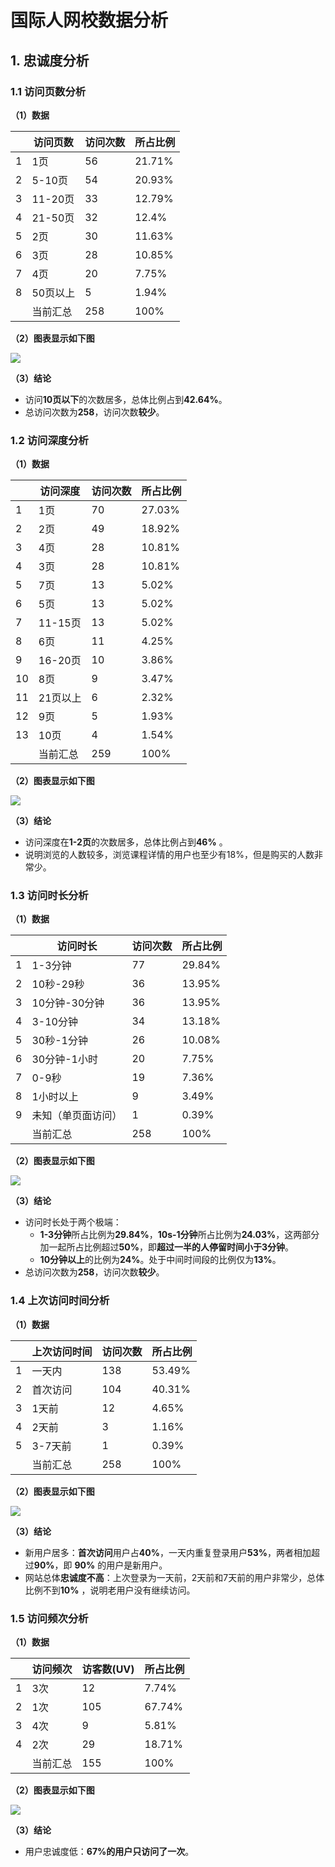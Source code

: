 # 国际人网校数据分析 #

## 1. 忠诚度分析 #

### 1.1 访问页数分析

**（1）数据**  

|   | 访问页数  | 访问次数 | 所占比例 |
|---|-----------|----------|----------|
| 1 | 1页       | 56       | 21.71%   |
| 2 | 5-10页    | 54       | 20.93%   |
| 3 | 11-20页   | 33       | 12.79%   |
| 4 | 21-50页   | 32       | 12.4%    |
| 5 | 2页       | 30       | 11.63%   |
| 6 | 3页       | 28       | 10.85%   |
| 7 | 4页       | 20       | 7.75%    |
| 8 | 50页以上  | 5        | 1.94%    |
|   | 当前汇总  | 258      | 100%     |


**（2）图表显示如下图**   

![](http://img.hb.aicdn.com/df45a4a282cf062fc503e0f7c87dd837f67e83fe255a-KpZvnk_fw658)

**（3）结论**  
* 访问**10页以下**的次数居多，总体比例占到**42.64%**。
* 总访问次数为**258**，访问次数**较少**。

### 1.2 访问深度分析
**（1）数据**  

 |    | 访问深度  | 访问次数 | 所占比例 |
 |----|-----------|----------|----------|
 | 1  | 1页       | 70       | 27.03%   |
 | 2  | 2页       | 49       | 18.92%   |
 | 3  | 4页       | 28       | 10.81%   |
 | 4  | 3页       | 28       | 10.81%   |
 | 5  | 7页       | 13       | 5.02%    |
 | 6  | 5页       | 13       | 5.02%    |
 | 7  | 11-15页   | 13       | 5.02%    |
 | 8  | 6页       | 11       | 4.25%    |
 | 9  | 16-20页   | 10       | 3.86%    |
 | 10 | 8页       | 9        | 3.47%    |
 | 11 | 21页以上  | 6        | 2.32%    |
 | 12 | 9页       | 5        | 1.93%    |
 | 13 | 10页      | 4        | 1.54%    |
 |    | 当前汇总  | 259      | 100%     |

**（2）图表显示如下图**   

![](http://img.hb.aicdn.com/c03b2717f2d4cffd87488b06a4efeb6788d20241208f-ZpH2mv_fw658)

**（3）结论**  
* 访问深度在**1-2页**的次数居多，总体比例占到**46%** 。
* 说明浏览的人数较多，浏览课程详情的用户也至少有18%，但是购买的人数非常少。

### 1.3 访问时长分析

**（1）数据**  

|   | 访问时长           | 访问次数 | 所占比例 |
|---|--------------------|----------|----------|
| 1 | 1-3分钟            | 77       | 29.84%   |
| 2 | 10秒-29秒          | 36       | 13.95%   |
| 3 | 10分钟-30分钟      | 36       | 13.95%   |
| 4 | 3-10分钟           | 34       | 13.18%   |
| 5 | 30秒-1分钟         | 26       | 10.08%   |
| 6 | 30分钟-1小时       | 20       | 7.75%    |
| 7 | 0-9秒              | 19       | 7.36%    |
| 8 | 1小时以上          | 9        | 3.49%    |
| 9 | 未知（单页面访问） | 1        | 0.39%    |
|   | 当前汇总           | 258      | 100%     |


**（2）图表显示如下图**   

![](http://img.hb.aicdn.com/86df9d1bcb2e001d662f407b34a75464b66fc1bc2864-gLNDeE_fw658)

**（3）结论**  
* 访问时长处于两个极端：  
    * **1-3分钟**所占比例为**29.84%**，**10s-1分钟**所占比例为**24.03%**，这两部分加一起所占比例超过**50%**，即**超过一半的人停留时间小于3分钟**。  
    * **10分钟以上**的比例为**24%**。处于中间时间段的比例仅为**13%**。
* 总访问次数为**258**，访问次数**较少**。


### 1.4 上次访问时间分析

**（1）数据** 

|   | 上次访问时间   | 访问次数 | 所占比例 |
|---|----------------|----------|----------|
| 1 | 一天内         | 138      | 53.49%   |
| 2 | 首次访问       | 104      | 40.31%   |
| 3 | 1天前          | 12       | 4.65%    |
| 4 | 2天前          | 3        | 1.16%    |
| 5 | 3-7天前        | 1        | 0.39%    |
|   | 当前汇总       | 258      | 100%     |


**（2）图表显示如下图**   

![](http://img.hb.aicdn.com/fb1dbc497d389b47f52856946e2f66421d369d0122da-Engy2m_fw658)

**（3）结论**  
* 新用户居多：**首次访问**用户占**40%**，一天内重复登录用户**53%**，两者相加超过**90%**，即 **90%** 的用户是新用户。
* 网站总体**忠诚度不高**：上次登录为一天前，2天前和7天前的用户非常少，总体比例不到**10%** ，说明老用户没有继续访问。

### 1.5 访问频次分析

**（1）数据** 

|   | 访问频次   | 访客数(UV) | 所占比例 |
|---|------------|------------|----------|
| 1 | 3次        | 12         | 7.74%    |
| 2 | 1次        | 105        | 67.74%   |
| 3 | 4次        | 9          | 5.81%    |
| 4 | 2次        | 29         | 18.71%   |
|   | 当前汇总   | 155        | 100%     |

**（2）图表显示如下图**   

![](http://img.hb.aicdn.com/2279702a126db88ca2e76e277266e84aad8255af1dc9-nqdPZF_fw658)

**（3）结论**  
* 用户忠诚度低：**67%**的用户只访问了**一次**。

